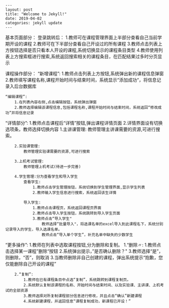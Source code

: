 ```
---
layout: post
title: "Welcome to Jekyll!"
date: 2019-04-02
categories: jekyll update
---
```

基本页面部分：
	登录跳转后：
	1.教师可在课程管理界面上半部分查看自己当前学期开设的课程
	2.教师可在下半部分查看自己开设过的所有课程
	3.教师点击列表上方按钮选择是否只看本人开设的课程,系统切换显示的课程条目类型
	4.教师使用列表上方搜索框进行搜索,系统返回搜索相关的课程条目，在匹配结果过多时分页显示

课程操作部分：
	“新增课程”:
		1.教师点击列表上方按钮,系统弹出新的课程信息弹窗
		2.教师填写课程名称,课程开始时间与结束时间，系统显示“添加成功“，将信息记录入后台数据库
		
	“编辑课程”:
		1.在列表內容右侧,点击编辑按钮，系统弹出弹窗
		2.教师选择编辑该课程信息,包括课程名称,课程开始时间与结束时间，系统返回“修改成功”并将信息记录

“详情部分”:
	1.教师点击课程后“详情”按钮,弹出课程详情页面
	2.详情界面设有切换选项条，教师选择切换内容
		1.主讲课管理:
			教师管理主讲课需要的资源,可进行搜索。
		
		2.实验课管理:
			教师管理实验课需要的资源,可进行搜索
		
		3.上机考试管理:
			教师管理上机考试(待进一步完善)
	
		4.学生管理:分为查看学生和导入学生
			查看学生:
				1.教师点击学生管理按钮，系统切换到学生管理界面,显示学生列表
				2.教师输入学生信息进行搜索，系统返回该生详情
			
			导入学生:
				1.教师点击课程页，系统返回课程页界面
				2.教师点击导入学生按钮，系统跳转到导入学生页面
				3.教师点击“导入学生"
					教师选择“批量导入"，将选课名单的excel导入到此课程名下，系统分别记录导入的学生，导入选课名单。
					教师点击“导入单个学生”，补充名单中缺失的少数学生

“更多操作”:
	1.教师在列表中选取课程按钮,分为删除和复制。
		1.“删除〃:
			1.教师点击选择某一课程”删除“按钮
			2.系统弹出提示，”是否确认删除？"
			3.教师选择“是”，则删除，“否”，则取消
			3.当教师删除非自己创建的课程，弹出系统提示“抱歉，您仅能删除自己开设的课程”
			
		2.“复制”:
			1.教师在已有课程条目中点选“复制”，系统跳转到课程复制页。
			2.系统默认复制该课程的名称、开始时间与结束时间、以及实验课、主讲课、上机考试的全部资源
			3.教师选择对所复制课程部分信息进行修改，并且点击“确认”新建课程
			4.系统新建课程，并返回信息“课程复制成功，新课程已开设！”
